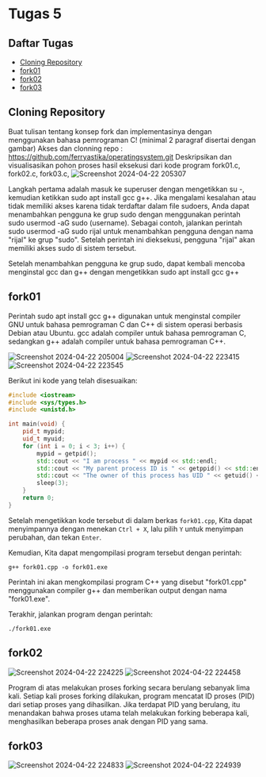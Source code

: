 # Tugas 5

## Daftar Tugas
- [Cloning Repository](https://github.com/rijalabbd/SysOP24-3123521019/blob/main/Tugas%205/readme.md#cloning-repository)
- [fork01](https://github.com/rijalabbd/SysOP24-3123521019/blob/main/Tugas%205/readme.md#fork01)
- [fork02](https://github.com/rijalabbd/SysOP24-3123521019/blob/main/Tugas%205/readme.md#fork02)
- [fork03](https://github.com/rijalabbd/SysOP24-3123521019/blob/main/Tugas%205/readme.md#fork03)

## Cloning Repository
Buat tulisan tentang konsep fork dan implementasinya dengan menggunakan bahasa pemrograman C! (minimal 2 paragraf disertai dengan gambar)
Akses dan clonning repo : https://github.com/ferryastika/operatingsystem.git
Deskripsikan dan visualisasikan pohon proses hasil eksekusi dari kode program fork01.c, fork02.c, fork03.c,
![Screenshot 2024-04-22 205307](https://github.com/rijalabbd/SysOP24-3123521019/assets/141767343/e72b84e4-2c31-4f1b-b4a5-097f5ca3da47)

Langkah pertama adalah masuk ke superuser dengan mengetikkan su -, kemudian ketikkan sudo apt install gcc g++. Jika mengalami kesalahan atau tidak memiliki akses karena tidak terdaftar dalam file sudoers, Anda dapat menambahkan pengguna ke grup sudo dengan menggunakan perintah sudo usermod -aG sudo (username). Sebagai contoh, jalankan perintah sudo usermod -aG sudo rijal untuk menambahkan pengguna dengan nama "rijal" ke grup "sudo". Setelah perintah ini dieksekusi, pengguna "rijal" akan memiliki akses sudo di sistem tersebut. 

Setelah menambahkan pengguna ke grup sudo, dapat kembali mencoba menginstal gcc dan g++ dengan mengetikkan sudo apt install gcc g++
## fork01
Perintah sudo apt install gcc g++ digunakan untuk menginstal compiler GNU untuk bahasa pemrograman C dan C++ di sistem operasi berbasis Debian atau Ubuntu. gcc adalah compiler untuk bahasa pemrograman C, sedangkan g++ adalah compiler untuk bahasa pemrograman C++.

![Screenshot 2024-04-22 205004](https://github.com/rijalabbd/SysOP24-3123521019/assets/141767343/0c81b619-20f9-473e-945c-a41ecbdff6e7)
![Screenshot 2024-04-22 223415](https://github.com/rijalabbd/SysOP24-3123521019/assets/141767343/838ba305-1f19-43de-8118-af559820e10b)
![Screenshot 2024-04-22 223545](https://github.com/rijalabbd/SysOP24-3123521019/assets/141767343/4bb3efb2-d4e6-47a4-9ca1-8b2c5e6635bc)


Berikut ini kode yang telah disesuaikan:

```cpp
#include <iostream>
#include <sys/types.h>
#include <unistd.h>

int main(void) {
    pid_t mypid;
    uid_t myuid;
    for (int i = 0; i < 3; i++) {
        mypid = getpid();
        std::cout << "I am process " << mypid << std::endl;
        std::cout << "My parent process ID is " << getppid() << std::endl;
        std::cout << "The owner of this process has UID " << getuid() << std::endl;
        sleep(3);
    }
    return 0;
}
```

Setelah mengetikkan kode tersebut di dalam berkas `fork01.cpp`, Kita dapat menyimpannya dengan menekan `Ctrl + X`, lalu pilih `Y` untuk menyimpan perubahan, dan tekan `Enter`.

Kemudian, Kita dapat mengompilasi program tersebut dengan perintah:

```
g++ fork01.cpp -o fork01.exe
```

Perintah ini akan mengkompilasi program C++ yang disebut "fork01.cpp" menggunakan compiler g++ dan memberikan output dengan nama "fork01.exe".

Terakhir, jalankan program dengan perintah:

```
./fork01.exe
```
## fork02
![Screenshot 2024-04-22 224225](https://github.com/rijalabbd/SysOP24-3123521019/assets/141767343/e9fdb3de-1df5-45ee-8e24-e564c70577c0)
![Screenshot 2024-04-22 224458](https://github.com/rijalabbd/SysOP24-3123521019/assets/141767343/b6a056b0-9070-4b79-a766-8b5efbc0c228)

Program di atas melakukan proses forking secara berulang sebanyak lima kali. Setiap kali proses forking dilakukan, program mencatat ID proses (PID) dari setiap proses yang dihasilkan. Jika terdapat PID yang berulang, itu menandakan bahwa proses utama telah melakukan forking beberapa kali, menghasilkan beberapa proses anak dengan PID yang sama.

## fork03
![Screenshot 2024-04-22 224833](https://github.com/rijalabbd/SysOP24-3123521019/assets/141767343/8a8531ea-058a-4429-bbe0-845ae24a016e)
![Screenshot 2024-04-22 224939](https://github.com/rijalabbd/SysOP24-3123521019/assets/141767343/9f4f7b90-22e7-431d-9f1f-e569742da3fd)


